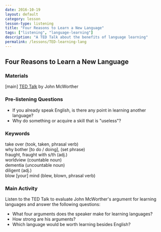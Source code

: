 ```yaml
---
date: 2016-10-19
layout: default
category: lesson
lesson-type: listening
title: "Four Reasons to Learn a New Language"
tags: ["listening", "language-learning"]
description: "A TED Talk about the benefits of language learning"
permalink: /lessons/TED-learning-lang
---
```

## Four Reasons to Learn a New Language

### Materials 
[main] <a href="https://www.ted.com/talks/john_mcwhorter_4_reasons_to_learn_a_new_language" target="_blank">TED Talk</a> by John McWorther

### Pre-listening Questions

- If you already speak English, is there any point in learning another language? 
- Why do something or acquire a skill that is "useless"?  

### Keywords
take over (took, taken, phrasal verb)  
why bother [to do / doing], (set phrase)  
fraught, fraught with s/th (adj.)  
worldview (countable noun)  
dementia (uncountable noun)  
diligent (adj.)  
blow [your] mind (blew, blown, phrasal verb)  

### Main Activity 
Listen to the TED Talk to evaluate John McWorther's argument for learning languages and answer the following questions: 

- What four arguments does the speaker make for learning languages? 
- How strong are his arguments?
- Which language would be worth learning besides English? 

